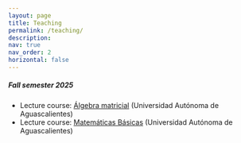 ```yaml
---
layout: page
title: Teaching
permalink: /teaching/
description: 
nav: true
nav_order: 2
horizontal: false
---
```


##### Fall semester 2025

- Lecture course: [Álgebra matricial](WS2025_algebra_matricial) (Universidad Autónoma de Aguascalientes)
- Lecture course: [Matemáticas Básicas](WS2025_matematicas_basicas) (Universidad Autónoma de Aguascalientes)